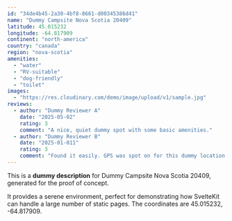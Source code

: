 ```yaml
---
id: "34de4b45-2a30-4bf8-8661-d00345386d41"
name: "Dummy Campsite Nova Scotia 20409"
latitude: 45.015232
longitude: -64.817909
continent: "north-america"
country: "canada"
region: "nova-scotia"
amenities:
  - "water"
  - "RV-suitable"
  - "dog-friendly"
  - "toilet"
images:
  - "https://res.cloudinary.com/demo/image/upload/v1/sample.jpg"
reviews:
  - author: "Dummy Reviewer A"
    date: "2025-05-02"
    rating: 3
    comment: "A nice, quiet dummy spot with some basic amenities."
  - author: "Dummy Reviewer B"
    date: "2025-01-011"
    rating: 3
    comment: "Found it easily. GPS was spot on for this dummy location."
---
```


This is a **dummy description** for Dummy Campsite Nova Scotia 20409, generated for the proof of concept.

It provides a serene environment, perfect for demonstrating how SvelteKit can handle a large number of static pages. The coordinates are 45.015232, -64.817909.
